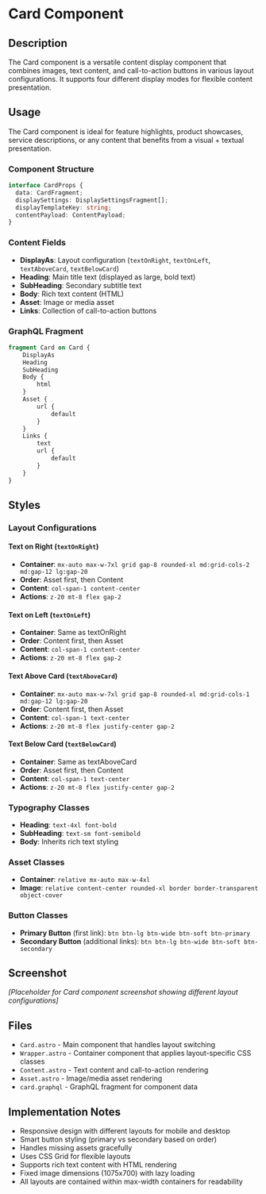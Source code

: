 # Card Component

## Description

The Card component is a versatile content display component that combines images, text content, and call-to-action buttons in various layout configurations. It supports four different display modes for flexible content presentation.

## Usage

The Card component is ideal for feature highlights, product showcases, service descriptions, or any content that benefits from a visual + textual presentation.

### Component Structure

```typescript
interface CardProps {
  data: CardFragment;
  displaySettings: DisplaySettingsFragment[];
  displayTemplateKey: string;
  contentPayload: ContentPayload;
}
```

### Content Fields

- **DisplayAs**: Layout configuration (`textOnRight`, `textOnLeft`, `textAboveCard`, `textBelowCard`)
- **Heading**: Main title text (displayed as large, bold text)
- **SubHeading**: Secondary subtitle text
- **Body**: Rich text content (HTML)
- **Asset**: Image or media asset
- **Links**: Collection of call-to-action buttons

### GraphQL Fragment

```graphql
fragment Card on Card {
    DisplayAs
    Heading
    SubHeading
    Body {
        html
    }
    Asset {
        url {
            default
        }
    }
    Links {
        text
        url {
            default
        }
    }
}
```

## Styles

### Layout Configurations

#### Text on Right (`textOnRight`)
- **Container**: `mx-auto max-w-7xl grid gap-8 rounded-xl md:grid-cols-2 md:gap-12 lg:gap-20`
- **Order**: Asset first, then Content
- **Content**: `col-span-1 content-center`
- **Actions**: `z-20 mt-8 flex gap-2`

#### Text on Left (`textOnLeft`)
- **Container**: Same as textOnRight
- **Order**: Content first, then Asset
- **Content**: `col-span-1 content-center`
- **Actions**: `z-20 mt-8 flex gap-2`

#### Text Above Card (`textAboveCard`)
- **Container**: `mx-auto max-w-7xl grid gap-8 rounded-xl md:grid-cols-1 md:gap-12 lg:gap-20`
- **Order**: Content first, then Asset
- **Content**: `col-span-1 text-center`
- **Actions**: `z-20 mt-8 flex justify-center gap-2`

#### Text Below Card (`textBelowCard`)
- **Container**: Same as textAboveCard
- **Order**: Asset first, then Content
- **Content**: `col-span-1 text-center`
- **Actions**: `z-20 mt-8 flex justify-center gap-2`

### Typography Classes
- **Heading**: `text-4xl font-bold`
- **SubHeading**: `text-sm font-semibold`
- **Body**: Inherits rich text styling

### Asset Classes
- **Container**: `relative mx-auto max-w-4xl`
- **Image**: `relative content-center rounded-xl border border-transparent object-cover`

### Button Classes
- **Primary Button** (first link): `btn btn-lg btn-wide btn-soft btn-primary`
- **Secondary Button** (additional links): `btn btn-lg btn-wide btn-soft btn-secondary`

## Screenshot

*[Placeholder for Card component screenshot showing different layout configurations]*

## Files

- `Card.astro` - Main component that handles layout switching
- `Wrapper.astro` - Container component that applies layout-specific CSS classes
- `Content.astro` - Text content and call-to-action rendering
- `Asset.astro` - Image/media asset rendering
- `card.graphql` - GraphQL fragment for component data

## Implementation Notes

- Responsive design with different layouts for mobile and desktop
- Smart button styling (primary vs secondary based on order)
- Handles missing assets gracefully
- Uses CSS Grid for flexible layouts
- Supports rich text content with HTML rendering
- Fixed image dimensions (1075x700) with lazy loading
- All layouts are contained within max-width containers for readability